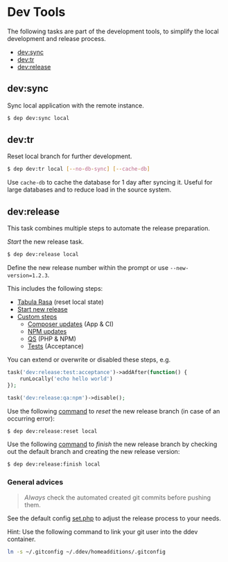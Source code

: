 # Dev Tools

The following tasks are part of the development tools, to simplify the local development and release process.

- [dev:sync](#sync)
- [dev:tr](#tabula-rasa)
- [dev:release](#release)

<a name="sync"></a>
## dev:sync

Sync local application with the remote instance.
```bash
$ dep dev:sync local
```

<a name="tabula-rasa"></a>
## dev:tr

Reset local branch for further development.
```bash
$ dep dev:tr local [--no-db-sync] [--cache-db]
```

Use `cache-db` to cache the database for 1 day after syncing it. Useful for large databases and to reduce load in the source system.

<a name="release"></a>
## dev:release

This task combines multiple steps to automate the release preparation.

*Start* the new release task.

```bash
$ dep dev:release local
```

Define the new release number within the prompt or use `--new-version=1.2.3`.

This includes the following steps:

- [Tabula Rasa](#tabula-rasa) (reset local state)
- [Start new release](../deployer/dev/task/start_new_release.php)
- [Custom steps](../deployer/dev/task/release.php#L17)
  - [Composer updates](../deployer/dev/task/composer_update.php) (App & CI)
  - [NPM updates](../deployer/dev/task/npm_update.php)
  - [QS](../deployer/dev/task/qa.php) (PHP & NPM)
  - [Tests](../deployer/dev/task/test.php) (Acceptance)

You can extend or overwrite or disabled these steps, e.g.

```php
task('dev:release:test:acceptance')->addAfter(function() {
    runLocally('echo hello world')
});

task('dev:release:qa:npm')->disable();
```


Use the following [command](../deployer/dev/task/release_reset.php) to *reset* the new release branch (in case of an occurring error):

```bash
$ dep dev:release:reset local
```

Use the following [command](../deployer/dev/task/release_finish.php) to *finish* the new release branch by checking out the default branch and creating the new release version:

```bash
$ dep dev:release:finish local
```

### General advices

> *Always* check the automated created git commits before pushing them.

See the default config [set.php](../deployer/dev/config/set.php) to adjust the release process to your needs.

Hint: Use the following command to link your git user into the ddev container.

```bash
ln -s ~/.gitconfig ~/.ddev/homeadditions/.gitconfig
```
